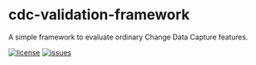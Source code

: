 # cdc-validation-framework

A simple framework to evaluate ordinary Change Data Capture features.

[![license](https://img.shields.io/github/license/ricardolsmendes/cdc-evaluation-framework.svg)](https://github.com/ricardolsmendes/cdc-evaluation-framework/blob/main/LICENSE)
[![issues](https://img.shields.io/github/issues/ricardolsmendes/cdc-evaluation-framework.svg)](https://github.com/ricardolsmendes/cdc-evaluation-framework/issues)
